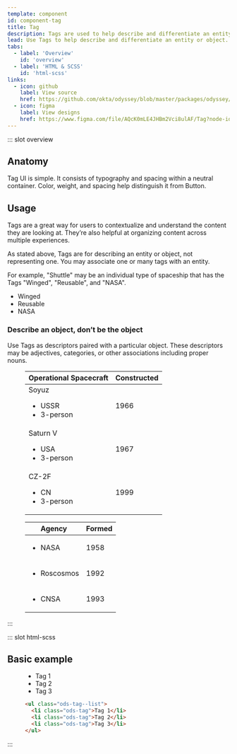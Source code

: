 ```yaml
---
template: component
id: component-tag
title: Tag
description: Tags are used to help describe and differentiate an entity or object.
lead: Use Tags to help describe and differentiate an entity or object. Think of them as “adjectives” in your UI toolbox that make navigating  and parsing content easier.
tabs:
  - label: 'Overview'
    id: 'overview'
  - label: 'HTML & SCSS'
    id: 'html-scss'
links:
  - icon: github
    label: View source
    href: https://github.com/okta/odyssey/blob/master/packages/odyssey/src/scss/components/_tag.scss
  - icon: figma
    label: View designs
    href: https://www.figma.com/file/AQcK0mLE4JHBm2Vci8ulAF/Tag?node-id=25%3A2
---
```


::: slot overview

## Anatomy

<Description>

Tag UI is simple. It consists of typography and spacing within a neutral container. Color, weight, and spacing help distinguish it from Button.

</Description>

<Anatomy img="images/anatomy-tag.svg" />

## Usage

<Description>

Tags are a great way for users to contextualize and understand the content they are looking at. They’re also helpful at organizing content across multiple experiences.

As stated above, Tags are for describing an entity or object, not representing one. You may associate one or many tags with an entity.

For example, "Shuttle" may be an individual type of spaceship that has the Tags "Winged", "Reusable", and "NASA".

</Description>

<Visual>
  <ul class="ods-tag--list">
    <li class="ods-tag">Winged</li>
    <li class="ods-tag">Reusable</li>
    <li class="ods-tag">NASA</li>
  </ul>
</Visual>

### Describe an object, don’t be the object

<Description>

Use Tags as descriptors paired with a particular object. These descriptors may be adjectives, categories, or other associations including proper nouns.

</Description>

<Visual variant="positive">
  <figure class="ods-table--figure docskit-visual--wide">
    <table class="ods-table docskit-visual--wide">
      <thead>
        <tr>
          <th scope="column" class="is-ods-table-checkbox">
            Operational Spacecraft
          </th>
          <th scope="column" class="is-ods-table-num">
            Constructed
          </th>
        </tr>
      </thead>
      <tbody>
        <tr>
          <td>
            Soyuz
            <ul class="ods-tag--list">
                <li class="ods-tag">USSR</li>
                <li class="ods-tag">3-person</li>
            </ul>
          </td>
          <td class="is-ods-table-num">1966</td>
        </tr>
        <tr>
          <td>
            Saturn V
            <ul class="ods-tag--list">
                <li class="ods-tag">USA</li>
                <li class="ods-tag">3-person</li>
            </ul>
          </td>
          <td class="is-ods-table-num">1967</td>
        </tr>
        <tr>
          <td>
            CZ-2F
            <ul class="ods-tag--list">
                <li class="ods-tag">CN</li>
                <li class="ods-tag">3-person</li>
            </ul>
          </td>
          <td class="is-ods-table-num">1999</td>
        </tr>
      </tbody>
    </table>
  </figure>
</Visual>

<Visual variant="negative">
  <figure class="ods-table--figure docskit-visual--wide">
    <table class="ods-table docskit-visual--wide">
      <thead>
        <tr>
          <th scope="column" class="is-ods-table-checkbox">
            Agency
          </th>
          <th scope="column" class="is-ods-table-num">
            Formed
          </th>
        </tr>
      </thead>
      <tbody>
        <tr>
          <td>
            <ul class="ods-tag--list">
              <li class="ods-tag">NASA</li>
            </ul>
          </td>
          <td class="is-ods-table-num">
            1958
          </td>
        </tr>
        <tr>
          <td>
            <ul class="ods-tag--list">
              <li class="ods-tag">Roscosmos</li>
            </ul>
          </td>
          <td class="is-ods-table-num">
            1992
          </td>
        </tr>
        <tr>
          <td>
            <ul class="ods-tag--list">
              <li class="ods-tag">CNSA</li>
            </ul>
          </td>
          <td class="is-ods-table-num">
            1993
          </td>
        </tr>
      </tbody>
    </table>
  </figure>
</Visual>

:::

::: slot html-scss

## Basic example

<figure class="docs-example">
  <div class="docs-example--rendered">
    <ul class="ods-tag--list">
      <li class="ods-tag">Tag 1</li>
      <li class="ods-tag">Tag 2</li>
      <li class="ods-tag">Tag 3</li>
    </ul>
  </div>

  ```html
  <ul class="ods-tag--list">
    <li class="ods-tag">Tag 1</li>
    <li class="ods-tag">Tag 2</li>
    <li class="ods-tag">Tag 3</li>
  </ul>
  ```
</figure>

:::

